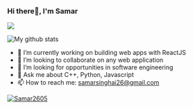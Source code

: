 ### Hi there👋, I'm Samar 

![](https://komarev.com/ghpvc/?username=Samar2605&style=for-the-badge)

![My github stats](https://github-readme-stats.vercel.app/api?username=Samar2605&show_icons=true&theme=radical)

- 🔭 I’m currently working on building web apps with ReactJS 
- 👯 I’m looking to collaborate on any web application
- 🤔 I’m looking for opportunities in software engineering
- 💬 Ask me about C++, Python, Javascript
- 📫 How to reach me: samarsinghai26@gmail.com


<p align="left"> <a href="https://github.com/ryo-ma/github-profile-trophy"><img src="https://github-profile-trophy.vercel.app/?username=Samar2605" alt="Samar2605" /></a> </p>
<!--
<p><img align="left" src="https://github-readme-stats.vercel.app/api/top-langs?username=Samar2605&show_icons=true&locale=en&layout=compact&theme=dark" alt="Samar2605" /></p>

<p>&nbsp;<img align="center" src="https://github-readme-stats.vercel.app/api?username=Samar2605&show_icons=true&locale=en" alt="Samar2605" /></p>

<p><img align="center" src="https://github-readme-streak-stats.herokuapp.com/?user=Samar2605&" alt="Samar2605" /></p>
-->

